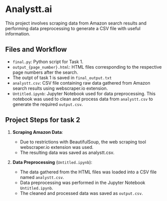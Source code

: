 # Analystt.ai

This project involves scraping data from Amazon search results and performing data preprocessing to generate a CSV file with useful information.

## Files and Workflow

- `final.py`: Python script for Task 1.
- `output_{page_number}.html`: HTML files corresponding to the respective page numbers after the search.
- The outpt of task 1 is saved in `final_output.txt`
- `analystt.csv`: CSV file containing raw data gathered from Amazon search results using webscraper.io extension.
- `Untitled.ipynb`: Jupyter Notebook used for data preprocessing. This notebook was used to clean and process data from `analystt.csv` to generate the required `output.csv`.

## Project Steps for task 2

1. **Scraping Amazon Data**:
   - Due to restrictions with BeautifulSoup, the web scraping tool webscraper.io extension was used.
   - The resulting data was saved as analystt.csv.

2. **Data Preprocessing** (`Untitled.ipynb`):
   - The data gathered from the HTML files was loaded into a CSV file named `analystt.csv`.
   - Data preprocessing was performed in the Jupyter Notebook `Untitled.ipynb`.
   - The cleaned and processed data was saved as `output.csv`.

